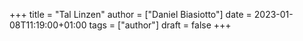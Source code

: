 +++
title = "Tal Linzen"
author = ["Daniel Biasiotto"]
date = 2023-01-08T11:19:00+01:00
tags = ["author"]
draft = false
+++
